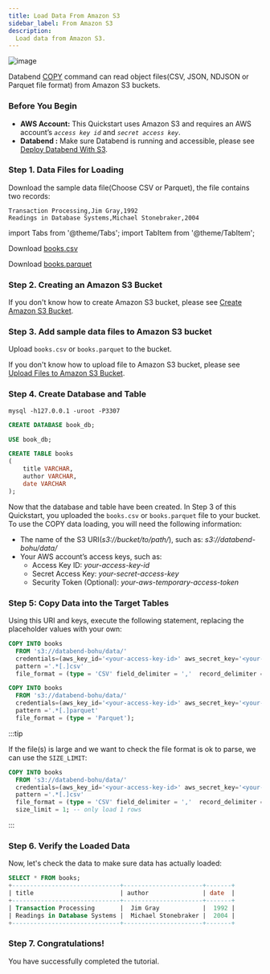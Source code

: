 ```yaml
---
title: Load Data From Amazon S3
sidebar_label: From Amazon S3
description:
  Load data from Amazon S3.
---
```


![image](../../public/img/load/load-data-from-s3.png)

Databend [COPY](../30-reference/30-sql/10-dml/dml-copy-into-table.md) command can read object files(CSV, JSON, NDJSON or Parquet file format) from Amazon S3 buckets.

### Before You Begin

* **AWS Account:**  This Quickstart uses Amazon S3 and requires an AWS account’s *`access key id`* and *`secret access key`*.
* **Databend :** Make sure Databend is running and accessible, please see [Deploy Databend With S3](../10-deploy/02-deploying-databend.md).

### Step 1. Data Files for Loading

Download the sample data file(Choose CSV or Parquet), the file contains two records:
```text
Transaction Processing,Jim Gray,1992
Readings in Database Systems,Michael Stonebraker,2004
```

import Tabs from '@theme/Tabs';
import TabItem from '@theme/TabItem';

<Tabs groupId="sample-data">

<TabItem value="csv" label="CSV">

Download [books.csv](https://datafuse-1253727613.cos.ap-hongkong.myqcloud.com/data/books.csv)

</TabItem>

<TabItem value="parquet" label="Parquet">

Download [books.parquet](https://datafuse-1253727613.cos.ap-hongkong.myqcloud.com/data/books.parquet)

</TabItem>

</Tabs>


### Step 2. Creating an Amazon S3 Bucket

If you don't know how to create Amazon S3 bucket, please see [Create Amazon S3 Bucket](https://docs.aws.amazon.com/AmazonS3/latest/userguide/create-bucket-overview.html).

### Step 3. Add sample data files to Amazon S3 bucket

Upload `books.csv` or `books.parquet` to the bucket.

If you don't know how to upload file to Amazon S3 bucket, please see [Upload Files to Amazon S3 Bucket](https://docs.aws.amazon.com/AmazonS3/latest/userguide/upload-objects.html).

### Step 4. Create Database and Table

```shell
mysql -h127.0.0.1 -uroot -P3307 
```

```sql
CREATE DATABASE book_db;
```

```sql
USE book_db;
```

```sql
CREATE TABLE books
(
    title VARCHAR,
    author VARCHAR,
    date VARCHAR
);
```

Now that the database and table have been created.
In Step 3 of this Quickstart, you uploaded the `books.csv` or `books.parquet` file to your bucket.
To use the COPY data loading, you will need the following information:
* The name of the S3 URI(*s3://bucket/to/path/*), such as: *s3://databend-bohu/data/*
* Your AWS account’s access keys, such as:
  * Access Key ID: *your-access-key-id*
  * Secret Access Key: *your-secret-access-key*
  * Security Token (Optional): *your-aws-temporary-access-token*

### Step 5: Copy Data into the Target Tables

Using this URI and keys, execute the following statement, replacing the placeholder values with your own:

<Tabs groupId="sample-data">

<TabItem value="csv" label="CSV">

```sql
COPY INTO books
  FROM 's3://databend-bohu/data/'
  credentials=(aws_key_id='<your-access-key-id>' aws_secret_key='<your-secret-access-key>' [aws-token='<your-aws-temporary-access-token>'])
  pattern ='.*[.]csv'
  file_format = (type = 'CSV' field_delimiter = ','  record_delimiter = '\n' skip_header = 0);
```


</TabItem>

<TabItem value="parquet" label="Parquet">

```sql
COPY INTO books
  FROM 's3://databend-bohu/data/'
  credentials=(aws_key_id='<your-access-key-id>' aws_secret_key='<your-secret-access-key>')
  pattern ='.*[.]parquet'
  file_format = (type = 'Parquet');
```

</TabItem>

</Tabs>


:::tip

If the file(s) is large and we want to check the file format is ok to parse, we can use the `SIZE_LIMIT`:

```sql
COPY INTO books
  FROM 's3://databend-bohu/data/'
  credentials=(aws_key_id='<your-access-key-id>' aws_secret_key='<your-secret-access-key>')
  pattern ='.*[.]csv'
  file_format = (type = 'CSV' field_delimiter = ','  record_delimiter = '\n' skip_header = 0)
  size_limit = 1; -- only load 1 rows
```
:::

### Step 6. Verify the Loaded Data

Now, let's check the data to make sure data has actually loaded:

```sql
SELECT * FROM books;
+------------------------------+----------------------+-------+
| title                        | author               | date  |
+------------------------------+----------------------+-------+
| Transaction Processing       |  Jim Gray            |  1992 |
| Readings in Database Systems |  Michael Stonebraker |  2004 |
+------------------------------+----------------------+-------+
```

### Step 7. Congratulations!

You have successfully completed the tutorial.

